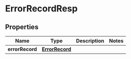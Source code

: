 # ErrorRecordResp

## Properties
Name | Type | Description | Notes
------------ | ------------- | ------------- | -------------
**errorRecord** | [**ErrorRecord**](ErrorRecord.md) |  | 
